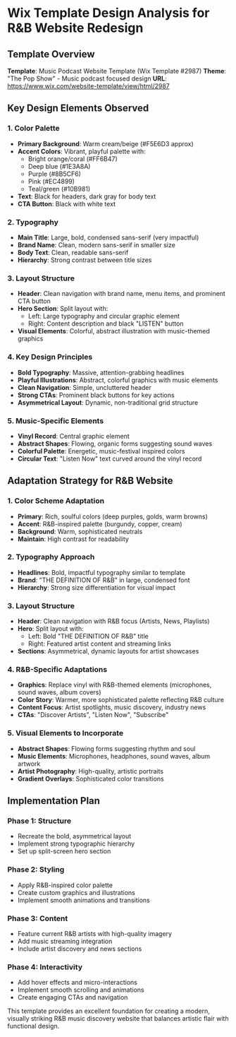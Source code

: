 # Wix Template Design Analysis for R&B Website Redesign

## Template Overview
**Template**: Music Podcast Website Template (Wix Template #2987)
**Theme**: "The Pop Show" - Music podcast focused design
**URL**: https://www.wix.com/website-template/view/html/2987

## Key Design Elements Observed

### 1. **Color Palette**
- **Primary Background**: Warm cream/beige (#F5E6D3 approx)
- **Accent Colors**: Vibrant, playful palette with:
  - Bright orange/coral (#FF6B47)
  - Deep blue (#1E3A8A)
  - Purple (#8B5CF6)
  - Pink (#EC4899)
  - Teal/green (#10B981)
- **Text**: Black for headers, dark gray for body text
- **CTA Button**: Black with white text

### 2. **Typography**
- **Main Title**: Large, bold, condensed sans-serif (very impactful)
- **Brand Name**: Clean, modern sans-serif in smaller size
- **Body Text**: Clean, readable sans-serif
- **Hierarchy**: Strong contrast between title sizes

### 3. **Layout Structure**
- **Header**: Clean navigation with brand name, menu items, and prominent CTA button
- **Hero Section**: Split layout with:
  - Left: Large typography and circular graphic element
  - Right: Content description and black "LISTEN" button
- **Visual Elements**: Colorful, abstract illustration with music-themed graphics

### 4. **Key Design Principles**
- **Bold Typography**: Massive, attention-grabbing headlines
- **Playful Illustrations**: Abstract, colorful graphics with music elements
- **Clean Navigation**: Simple, uncluttered header
- **Strong CTAs**: Prominent black buttons for key actions
- **Asymmetrical Layout**: Dynamic, non-traditional grid structure

### 5. **Music-Specific Elements**
- **Vinyl Record**: Central graphic element
- **Abstract Shapes**: Flowing, organic forms suggesting sound waves
- **Colorful Palette**: Energetic, music-festival inspired colors
- **Circular Text**: "Listen Now" text curved around the vinyl record

## Adaptation Strategy for R&B Website

### 1. **Color Scheme Adaptation**
- **Primary**: Rich, soulful colors (deep purples, golds, warm browns)
- **Accent**: R&B-inspired palette (burgundy, copper, cream)
- **Background**: Warm, sophisticated neutrals
- **Maintain**: High contrast for readability

### 2. **Typography Approach**
- **Headlines**: Bold, impactful typography similar to template
- **Brand**: "THE DEFINITION OF R&B" in large, condensed font
- **Hierarchy**: Strong size differentiation for visual impact

### 3. **Layout Structure**
- **Header**: Clean navigation with R&B focus (Artists, News, Playlists)
- **Hero**: Split layout with:
  - Left: Bold "THE DEFINITION OF R&B" title
  - Right: Featured artist content and streaming links
- **Sections**: Asymmetrical, dynamic layouts for artist showcases

### 4. **R&B-Specific Adaptations**
- **Graphics**: Replace vinyl with R&B-themed elements (microphones, sound waves, album covers)
- **Color Story**: Warmer, more sophisticated palette reflecting R&B culture
- **Content Focus**: Artist spotlights, music discovery, industry news
- **CTAs**: "Discover Artists", "Listen Now", "Subscribe"

### 5. **Visual Elements to Incorporate**
- **Abstract Shapes**: Flowing forms suggesting rhythm and soul
- **Music Elements**: Microphones, headphones, sound waves, album artwork
- **Artist Photography**: High-quality, artistic portraits
- **Gradient Overlays**: Sophisticated color transitions

## Implementation Plan

### Phase 1: Structure
- Recreate the bold, asymmetrical layout
- Implement strong typographic hierarchy
- Set up split-screen hero section

### Phase 2: Styling
- Apply R&B-inspired color palette
- Create custom graphics and illustrations
- Implement smooth animations and transitions

### Phase 3: Content
- Feature current R&B artists with high-quality imagery
- Add music streaming integration
- Include artist discovery and news sections

### Phase 4: Interactivity
- Add hover effects and micro-interactions
- Implement smooth scrolling and animations
- Create engaging CTAs and navigation

This template provides an excellent foundation for creating a modern, visually striking R&B music discovery website that balances artistic flair with functional design.
